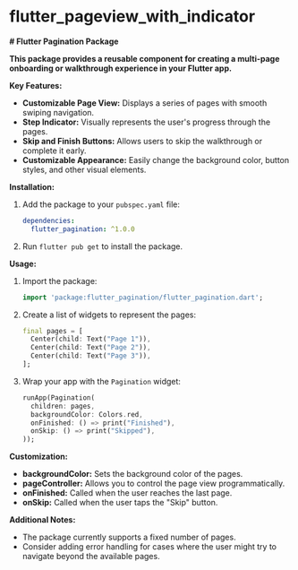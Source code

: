 # flutter_pageview_with_indicator
**# Flutter Pagination Package**

**This package provides a reusable component for creating a multi-page onboarding or walkthrough experience in your Flutter app.**

**Key Features:**

- **Customizable Page View:** Displays a series of pages with smooth swiping navigation.
- **Step Indicator:** Visually represents the user's progress through the pages.
- **Skip and Finish Buttons:** Allows users to skip the walkthrough or complete it early.
- **Customizable Appearance:** Easily change the background color, button styles, and other visual elements.

**Installation:**

1. Add the package to your `pubspec.yaml` file:

   ```yaml
   dependencies:
     flutter_pagination: ^1.0.0
   ```

2. Run `flutter pub get` to install the package.

**Usage:**

1. Import the package:

   ```dart
   import 'package:flutter_pagination/flutter_pagination.dart';
   ```

2. Create a list of widgets to represent the pages:

   ```dart
   final pages = [
     Center(child: Text("Page 1")),
     Center(child: Text("Page 2")),
     Center(child: Text("Page 3")),
   ];
   ```

3. Wrap your app with the `Pagination` widget:

   ```dart
   runApp(Pagination(
     children: pages,
     backgroundColor: Colors.red,
     onFinished: () => print("Finished"),
     onSkip: () => print("Skipped"),
   ));
   ```

**Customization:**

- **backgroundColor:** Sets the background color of the pages.
- **pageController:** Allows you to control the page view programmatically.
- **onFinished:** Called when the user reaches the last page.
- **onSkip:** Called when the user taps the "Skip" button.

**Additional Notes:**

- The package currently supports a fixed number of pages.
- Consider adding error handling for cases where the user might try to navigate beyond the available pages.

